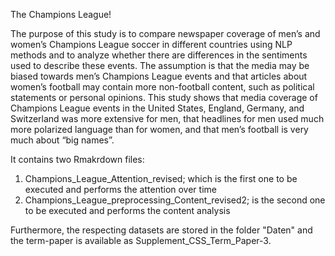 The Champions League!

The purpose of this study is to compare newspaper coverage of men’s and women’s Champions
League soccer in different countries using NLP methods and to analyze whether there are
differences in the sentiments used to describe these events. The assumption is that the media
may be biased towards men’s Champions League events and that articles about women’s football
may contain more non-football content, such as political statements or personal opinions. This
study shows that media coverage of Champions League events in the United States, England,
Germany, and Switzerland was more extensive for men, that headlines for men used much more
polarized language than for women, and that men’s football is very much about “big names”.


It contains two Rmakrdown files:
1) Champions_League_Attention_revised; which is the first one to be executed and performs the attention over time
2) Champions_League_preprocessing_Content_revised2; is the second one to be executed and performs the content analysis

Furthermore, the respecting datasets are stored in the folder "Daten" and the term-paper is available as Supplement_CSS_Term_Paper-3.
